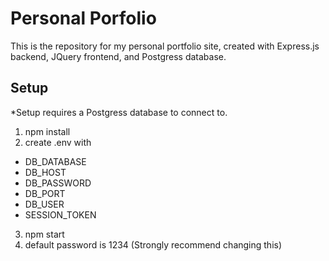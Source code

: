 <h1> Personal Porfolio </h1>

<p>
    This is the repository for my personal portfolio site, created with Express.js backend, JQuery frontend, and Postgress database.
</p>

<h2> Setup </h2>
</p>
    *Setup requires a Postgress database to connect to.
</p>

1. npm install
2. create .env with
  * DB_DATABASE
  * DB_HOST
  * DB_PASSWORD
  * DB_PORT
  * DB_USER
  * SESSION_TOKEN
3. npm start
4. default password is 1234 (Strongly recommend changing this)
